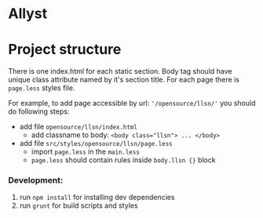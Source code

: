 # Allyst

# Project structure
There is one index.html for each static section. 
Body tag should have unique class attribute named by it's section title.
For each page there is `page.less` styles file.

For example, to add page accessible by url: `'/opensource/llsn/'` 
you should do following steps:

* add file `opensource/llsn/index.html`
    * add classname to body: `<body class="llsn"> ... </body>`
* add file `src/styles/opensource/llsn/page.less`
    * import `page.less` in the `main.less`
    * `page.less` should contain rules inside `body.llsn {}` block

### Development:
1. run `npm install` for installing dev dependencies
2. run `grunt` for build scripts and styles